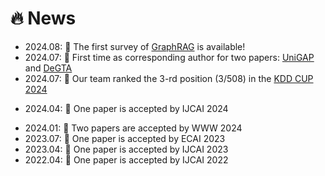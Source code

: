 # 🔥 News
- 2024.08: 📘 The first survey of [GraphRAG](https://arxiv.org/pdf/2408.08921) is available!
- 2024.07: 📘 First time as corresponding author for two papers: [UniGAP](https://arxiv.org/pdf/2407.19420) and [DeGTA](https://arxiv.org/abs/2408.07654)
- 2024.07: 🚩 Our team ranked the 3-rd position (3/508) in the [KDD CUP 2024](https://www.aicrowd.com/challenges/amazon-kdd-cup-2024-multi-task-online-shopping-challenge-for-llms)
<!-- - 2024.06: 📘 Our new work named [GraphBridge](https://arxiv.org/pdf/2406.12608) is available  -->
- 2024.04: 🎉 One paper is accepted by IJCAI 2024
<!-- - 2024.01: 🎈 We release [ENGINE](https://github.com/ZhuYun97/ENGINE) -->
<!-- - 2024.01: 📘 Chinese blog of [GraphControl](https://zhuanlan.zhihu.com/p/680351601) is available -->
<!-- - 2024.01: 🎈 We release [GraphControl](https://github.com/wykk00/GraphControl) and [MARIO](https://github.com/ZhuYun97/MARIO) -->
- 2024.01: 🎉 Two papers are accepted by WWW 2024
- 2023.07: 🎉 One paper is accepted by ECAI 2023
- 2023.04: 🎉 One paper is accepted by IJCAI 2023
- 2022.04: 🎉 One paper is accepted by IJCAI 2022